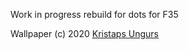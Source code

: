 Work in progress rebuild for dots for F35

Wallpaper (c) 2020 [Kristaps Ungurs](https://unsplash.com/@kristapsungurs)

